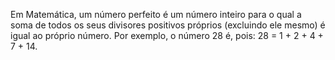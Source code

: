 Em Matemática, um número perfeito é um número inteiro para o qual a soma de todos os seus divisores positivos próprios (excluindo ele mesmo) é igual ao próprio número. Por exemplo, o número 28 é, pois: 28 = 1 + 2 + 4 + 7 + 14.

